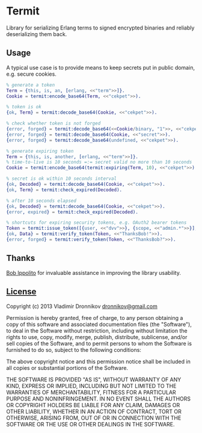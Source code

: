Termit
==============

Library for serializing Erlang terms to signed encrypted binaries and reliably deserializing them back.

Usage
--------------

A typical use case is to provide means to keep secrets put in public domain, e.g. secure cookies.

```erlang
% generate a token
Term = {this, is, an, [erlang, <<"term">>]}.
Cookie = termit:encode_base64(Term, <<"cekpet">>).

% token is ok
{ok, Term} = termit:decode_base64(Cookie, <<"cekpet">>).

% check whether token is not forged
{error, forged} = termit:decode_base64(<<Cookie/binary, "1">>, <<"cekpet">>).
{error, forged} = termit:decode_base64(Cookie, <<"secret">>).
{error, forged} = termit:decode_base64(undefined, <<"cekpet">>).

% generate expiring token
Term = {this, is, another, [erlang, <<"term">>]}.
% time-to-live is 10 seconds =:= secret valid no more than 10 seconds
Cookie = termit:encode_base64(termit:expiring(Term, 10), <<"cekpet">>).

% secret is ok within 10 seconds interval
{ok, Decoded} = termit:decode_base64(Cookie, <<"cekpet">>).
{ok, Term} = termit:check_expired(Decoded).

% after 10 seconds elapsed
{ok, Decoded} = termit:decode_base64(Cookie, <<"cekpet">>).
{error, expired} = termit:check_expired(Decoded).

% shortcuts for expiring security tokens, e.g. OAuth2 bearer tokens
Token = termit:issue_token([{user, <<"dvv">>}, {scope, <<"admin.*">>}], <<"ThanksBob!">>, 24 * 60 * 60).
{ok, Data} = termit:verify_token(Token, <<"ThanksBob!">>).
{error, forged} = termit:verify_token(Token, <<"ThanksBob?">>).
```

Thanks
--------------

[Bob Ippolito](https://github.com/etrepum) for invaluable assistance in improving the library usability.

[License](termit/blob/master/LICENSE.txt)
-------

Copyright (c) 2013 Vladimir Dronnikov <dronnikov@gmail.com>

Permission is hereby granted, free of charge, to any person obtaining a copy of
this software and associated documentation files (the "Software"), to deal in
the Software without restriction, including without limitation the rights to
use, copy, modify, merge, publish, distribute, sublicense, and/or sell copies of
the Software, and to permit persons to whom the Software is furnished to do so,
subject to the following conditions:

The above copyright notice and this permission notice shall be included in all
copies or substantial portions of the Software.

THE SOFTWARE IS PROVIDED "AS IS", WITHOUT WARRANTY OF ANY KIND, EXPRESS OR
IMPLIED, INCLUDING BUT NOT LIMITED TO THE WARRANTIES OF MERCHANTABILITY, FITNESS
FOR A PARTICULAR PURPOSE AND NONINFRINGEMENT. IN NO EVENT SHALL THE AUTHORS OR
COPYRIGHT HOLDERS BE LIABLE FOR ANY CLAIM, DAMAGES OR OTHER LIABILITY, WHETHER
IN AN ACTION OF CONTRACT, TORT OR OTHERWISE, ARISING FROM, OUT OF OR IN
CONNECTION WITH THE SOFTWARE OR THE USE OR OTHER DEALINGS IN THE SOFTWARE.
